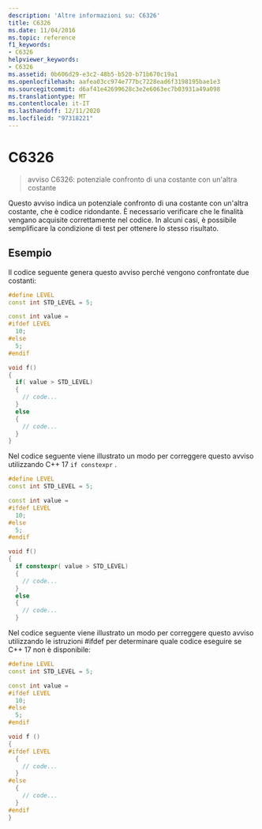 ```yaml
---
description: 'Altre informazioni su: C6326'
title: C6326
ms.date: 11/04/2016
ms.topic: reference
f1_keywords:
- C6326
helpviewer_keywords:
- C6326
ms.assetid: 0b606d29-e3c2-48b5-b520-b71b670c19a1
ms.openlocfilehash: aafea03cc974e777bc7228ead6f3198195bae1e3
ms.sourcegitcommit: d6af41e42699628c3e2e6063ec7b03931a49a098
ms.translationtype: MT
ms.contentlocale: it-IT
ms.lasthandoff: 12/11/2020
ms.locfileid: "97318221"
---
```

# <a name="c6326"></a>C6326

> avviso C6326: potenziale confronto di una costante con un'altra costante

Questo avviso indica un potenziale confronto di una costante con un'altra costante, che è codice ridondante. È necessario verificare che le finalità vengano acquisite correttamente nel codice. In alcuni casi, è possibile semplificare la condizione di test per ottenere lo stesso risultato.

## <a name="example"></a>Esempio

Il codice seguente genera questo avviso perché vengono confrontate due costanti:

```cpp
#define LEVEL
const int STD_LEVEL = 5;

const int value =
#ifdef LEVEL
  10;
#else
  5;
#endif

void f()
{
  if( value > STD_LEVEL)
  {
    // code...
  }
  else
  {
    // code...
  }
}
```

Nel codice seguente viene illustrato un modo per correggere questo avviso utilizzando C++ 17 `if constexpr` .

```cpp
#define LEVEL
const int STD_LEVEL = 5;

const int value =
#ifdef LEVEL
  10;
#else
  5;
#endif

void f()
{
  if constexpr( value > STD_LEVEL)
  {
    // code...
  }
  else
  {
    // code...
  }
```

Nel codice seguente viene illustrato un modo per correggere questo avviso utilizzando le istruzioni #ifdef per determinare quale codice eseguire se C++ 17 non è disponibile:

```cpp
#define LEVEL
const int STD_LEVEL = 5;

const int value =
#ifdef LEVEL
  10;
#else
  5;
#endif

void f ()
{
#ifdef LEVEL
  {
    // code...
  }
#else
  {
    // code...
  }
#endif
}
```
